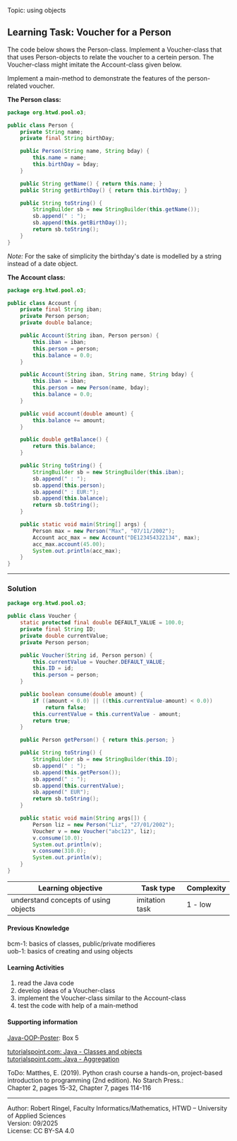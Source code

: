 Topic: using objects

## Learning Task: Voucher for a Person 

The code below shows the Person-class. Implement a Voucher-class that that uses Person-objects to relate the voucher to a certein person. The Voucher-class might imitate the Account-class given below.  

Implement a main-method to demonstrate the features of the person-related voucher.

**The Person class:**
``` java
package org.htwd.pool.o3;

public class Person {
    private String name;
    private final String birthDay;

    public Person(String name, String bday) {
        this.name = name;
        this.birthDay = bday;
    }

    public String getName() { return this.name; }
    public String getBirthDay() { return this.birthDay; }

    public String toString() {
        StringBuilder sb = new StringBuilder(this.getName());
        sb.append(" : ");
        sb.append(this.getBirthDay());
        return sb.toString();
    }
}
```

*Note:* For the sake of simplicity the birthday's date is modelled by a string instead of a date object.

**The Account class:**
``` java
package org.htwd.pool.o3;

public class Account {
    private final String iban;
    private Person person;
    private double balance;

    public Account(String iban, Person person) {
        this.iban = iban;
        this.person = person;
        this.balance = 0.0;
    }

    public Account(String iban, String name, String bday) {
        this.iban = iban;
        this.person = new Person(name, bday);
        this.balance = 0.0;
    }

    public void account(double amount) {
        this.balance += amount;
    }

    public double getBalance() {
        return this.balance;
    }

    public String toString() {
        StringBuilder sb = new StringBuilder(this.iban);
        sb.append(" : ");
        sb.append(this.person);
        sb.append(" : EUR:");
        sb.append(this.balance);
        return sb.toString();
    }

    public static void main(String[] args) {
        Person max = new Person("Max", "07/11/2002");
        Account acc_max = new Account("DE123454322134", max);
        acc_max.account(45.00);
        System.out.println(acc_max);
    }
}
```

---------------------------------------

### Solution
 
``` java
package org.htwd.pool.o3;

public class Voucher {
    static protected final double DEFAULT_VALUE = 100.0;
    private final String ID;
    private double currentValue;
    private Person person;

    public Voucher(String id, Person person) {
        this.currentValue = Voucher.DEFAULT_VALUE;
        this.ID = id;
        this.person = person;
    }

    public boolean consume(double amount) {
        if ((amount < 0.0) || ((this.currentValue-amount) < 0.0))
            return false;
        this.currentValue = this.currentValue - amount;
        return true;
    }

    public Person getPerson() { return this.person; }

    public String toString() {
        StringBuilder sb = new StringBuilder(this.ID);
        sb.append(" : ");
        sb.append(this.getPerson());
        sb.append(" : ");
        sb.append(this.currentValue);
        sb.append(" EUR");
        return sb.toString();
    }

    public static void main(String args[]) {
        Person liz = new Person("Liz", "27/01/2002");
        Voucher v = new Voucher("abc123", liz);
        v.consume(10.0);
        System.out.println(v);
        v.consume(310.0);
        System.out.println(v);
    }
}
``` 


| **Learning objective**                           | **Task type**   | **Complexity** |
| ------------------------------------------------ | --------------- | -------------- |
| understand concepts of using objects             | imitation task  | 1 - low        |  

#### Previous Knowledge

bcm-1: basics of classes, public/private modifieres  
uob-1: basics of creating and using objects  

#### Learning Activities

1) read the Java code
2) develop ideas of a Voucher-class
3) implement the Voucher-class similar to the Account-class
4) test the code with help of a main-method

#### Supporting information

[Java-OOP-Poster](../JavaPosterOOP_engl.pdf): Box 5

[tutorialspoint.com: Java - Classes and objects](https://www.tutorialspoint.com/java/java_object_classes.htm)  
[tutorialspoint.com: Java - Aggregation](https://www.tutorialspoint.com/java/java_aggregation.htm)  

ToDo: Matthes, E. (2019). Python crash course a hands-on, project-based introduction to programming (2nd edition). No Starch Press.:  
Chapter 2, pages 15-32, Chapter 7, pages 114-116  


---------------------------------------
Author: Robert Ringel, Faculty Informatics/Mathematics, HTWD – University of Applied Sciences  
Version: 09/2025            
License: CC BY-SA 4.0